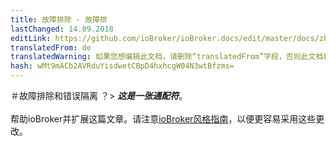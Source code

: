 ```yaml
---
title: 故障排除 - 故障排
lastChanged: 14.09.2018
editLink: https://github.com/ioBroker/ioBroker.docs/edit/master/docs/zh-cn/trouble/search.md
translatedFrom: de
translatedWarning: 如果您想编辑此文档，请删除“translatedFrom”字段，否则此文档将再次自动翻译
hash: wMt9mACb2AVRduYisdwetCBpD4hxhcgW04N3wtBfzms=
---
```


＃故障排除和错误隔离
？&gt; ***这是一张通配符***。 <br><br>帮助ioBroker并扩展这篇文章。请注意[ioBroker风格指南](community/styleguidedoc)，以便更容易采用这些更改。